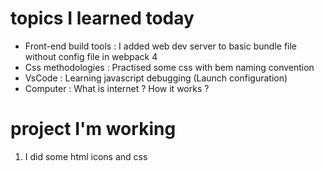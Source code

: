 # topics I learned today 
- Front-end build tools : I added web dev server to basic bundle file without config file in webpack 4
- Css methodologies     : Practised some css with bem naming convention
- VsCode                : Learning javascript debugging (Launch configuration)
- Computer              : What is internet ? How it works ?


# project I'm working
1. I did some html icons and css
    
